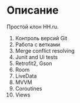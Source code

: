 # Описание
Простой клон HH.ru.
1. Контроль версий Git
2. Работа с ветками
3. Merge conflict resolving
4. Junit and Ui tests
5. Retrofit2, Gson
6. Room
7. LiveData
8. MVVM
9. Coroutines
10. Views








		
